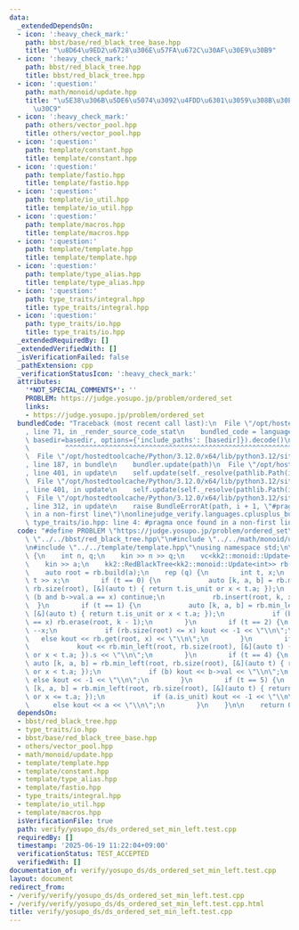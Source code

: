```yaml
---
data:
  _extendedDependsOn:
  - icon: ':heavy_check_mark:'
    path: bbst/base/red_black_tree_base.hpp
    title: "\u8D64\u9ED2\u6728\u306E\u57FA\u672C\u30AF\u30E9\u30B9"
  - icon: ':heavy_check_mark:'
    path: bbst/red_black_tree.hpp
    title: bbst/red_black_tree.hpp
  - icon: ':question:'
    path: math/monoid/update.hpp
    title: "\u5E38\u306B\u5DE6\u5074\u3092\u4FDD\u6301\u3059\u308B\u30E2\u30CE\u30A4\
      \u30C9"
  - icon: ':heavy_check_mark:'
    path: others/vector_pool.hpp
    title: others/vector_pool.hpp
  - icon: ':question:'
    path: template/constant.hpp
    title: template/constant.hpp
  - icon: ':question:'
    path: template/fastio.hpp
    title: template/fastio.hpp
  - icon: ':question:'
    path: template/io_util.hpp
    title: template/io_util.hpp
  - icon: ':question:'
    path: template/macros.hpp
    title: template/macros.hpp
  - icon: ':question:'
    path: template/template.hpp
    title: template/template.hpp
  - icon: ':question:'
    path: template/type_alias.hpp
    title: template/type_alias.hpp
  - icon: ':question:'
    path: type_traits/integral.hpp
    title: type_traits/integral.hpp
  - icon: ':question:'
    path: type_traits/io.hpp
    title: type_traits/io.hpp
  _extendedRequiredBy: []
  _extendedVerifiedWith: []
  _isVerificationFailed: false
  _pathExtension: cpp
  _verificationStatusIcon: ':heavy_check_mark:'
  attributes:
    '*NOT_SPECIAL_COMMENTS*': ''
    PROBLEM: https://judge.yosupo.jp/problem/ordered_set
    links:
    - https://judge.yosupo.jp/problem/ordered_set
  bundledCode: "Traceback (most recent call last):\n  File \"/opt/hostedtoolcache/Python/3.12.0/x64/lib/python3.12/site-packages/onlinejudge_verify/documentation/build.py\"\
    , line 71, in _render_source_code_stat\n    bundled_code = language.bundle(stat.path,\
    \ basedir=basedir, options={'include_paths': [basedir]}).decode()\n          \
    \         ^^^^^^^^^^^^^^^^^^^^^^^^^^^^^^^^^^^^^^^^^^^^^^^^^^^^^^^^^^^^^^^^^^^^^^^^^^^^^^^^^\n\
    \  File \"/opt/hostedtoolcache/Python/3.12.0/x64/lib/python3.12/site-packages/onlinejudge_verify/languages/cplusplus.py\"\
    , line 187, in bundle\n    bundler.update(path)\n  File \"/opt/hostedtoolcache/Python/3.12.0/x64/lib/python3.12/site-packages/onlinejudge_verify/languages/cplusplus_bundle.py\"\
    , line 401, in update\n    self.update(self._resolve(pathlib.Path(included), included_from=path))\n\
    \  File \"/opt/hostedtoolcache/Python/3.12.0/x64/lib/python3.12/site-packages/onlinejudge_verify/languages/cplusplus_bundle.py\"\
    , line 401, in update\n    self.update(self._resolve(pathlib.Path(included), included_from=path))\n\
    \  File \"/opt/hostedtoolcache/Python/3.12.0/x64/lib/python3.12/site-packages/onlinejudge_verify/languages/cplusplus_bundle.py\"\
    , line 312, in update\n    raise BundleErrorAt(path, i + 1, \"#pragma once found\
    \ in a non-first line\")\nonlinejudge_verify.languages.cplusplus_bundle.BundleErrorAt:\
    \ type_traits/io.hpp: line 4: #pragma once found in a non-first line\n"
  code: "#define PROBLEM \"https://judge.yosupo.jp/problem/ordered_set\" \n\n#include\
    \ \"../../bbst/red_black_tree.hpp\"\n#include \"../../math/monoid/update.hpp\"\
    \n#include \"../../template/template.hpp\"\nusing namespace std;\n\nint main()\
    \ {\n    int n, q;\n    kin >> n >> q;\n    vc<kk2::monoid::Update<int>> a(n);\n\
    \    kin >> a;\n    kk2::RedBlackTree<kk2::monoid::Update<int>> rb(2 * (n + q));\n\
    \    auto root = rb.build(a);\n    rep (q) {\n        int t, x;\n        kin >>\
    \ t >> x;\n        if (t == 0) {\n            auto [k, a, b] = rb.min_left(root,\
    \ rb.size(root), [&](auto t) { return t.is_unit or x < t.a; });\n            if\
    \ (b and b->val.a == x) continue;\n            rb.insert(root, k, x);\n      \
    \  }\n        if (t == 1) {\n            auto [k, a, b] = rb.min_left(root, rb.size(root),\
    \ [&](auto t) { return t.is_unit or x < t.a; });\n            if (b and b->val.a\
    \ == x) rb.erase(root, k - 1);\n        }\n        if (t == 2) {\n           \
    \ --x;\n            if (rb.size(root) <= x) kout << -1 << \"\\n\";\n         \
    \   else kout << rb.get(root, x) << \"\\n\";\n        }\n        if (t == 3) {\n\
    \            kout << rb.min_left(root, rb.size(root), [&](auto t) { return t.is_unit\
    \ or x < t.a; }).s << \"\\n\";\n        }\n        if (t == 4) {\n           \
    \ auto [k, a, b] = rb.min_left(root, rb.size(root), [&](auto t) { return t.is_unit\
    \ or x < t.a; });\n            if (b) kout << b->val << \"\\n\";\n           \
    \ else kout << -1 << \"\\n\";\n        }\n        if (t == 5) {\n            auto\
    \ [k, a, b] = rb.min_left(root, rb.size(root), [&](auto t) { return t.is_unit\
    \ or x <= t.a; });\n            if (a.is_unit) kout << -1 << \"\\n\";\n      \
    \      else kout << a << \"\\n\";\n        }\n    }\n\n    return 0;\n}\n"
  dependsOn:
  - bbst/red_black_tree.hpp
  - type_traits/io.hpp
  - bbst/base/red_black_tree_base.hpp
  - others/vector_pool.hpp
  - math/monoid/update.hpp
  - template/template.hpp
  - template/constant.hpp
  - template/type_alias.hpp
  - template/fastio.hpp
  - type_traits/integral.hpp
  - template/io_util.hpp
  - template/macros.hpp
  isVerificationFile: true
  path: verify/yosupo_ds/ds_ordered_set_min_left.test.cpp
  requiredBy: []
  timestamp: '2025-06-19 11:22:04+09:00'
  verificationStatus: TEST_ACCEPTED
  verifiedWith: []
documentation_of: verify/yosupo_ds/ds_ordered_set_min_left.test.cpp
layout: document
redirect_from:
- /verify/verify/yosupo_ds/ds_ordered_set_min_left.test.cpp
- /verify/verify/yosupo_ds/ds_ordered_set_min_left.test.cpp.html
title: verify/yosupo_ds/ds_ordered_set_min_left.test.cpp
---
```

